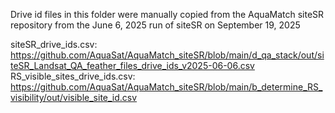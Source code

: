 Drive id files in this folder were manually copied from the AquaMatch siteSR repository
from the June 6, 2025 run of siteSR on September 19, 2025

siteSR_drive_ids.csv: https://github.com/AquaSat/AquaMatch_siteSR/blob/main/d_qa_stack/out/siteSR_Landsat_QA_feather_files_drive_ids_v2025-06-06.csv
RS_visible_sites_drive_ids.csv: https://github.com/AquaSat/AquaMatch_siteSR/blob/main/b_determine_RS_visibility/out/visible_site_id.csv